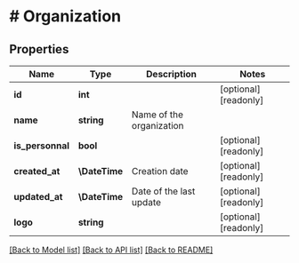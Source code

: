 # # Organization

## Properties

Name | Type | Description | Notes
------------ | ------------- | ------------- | -------------
**id** | **int** |  | [optional] [readonly]
**name** | **string** | Name of the organization |
**is_personnal** | **bool** |  | [optional] [readonly]
**created_at** | **\DateTime** | Creation date | [optional] [readonly]
**updated_at** | **\DateTime** | Date of the last update | [optional] [readonly]
**logo** | **string** |  | [optional] [readonly]

[[Back to Model list]](../../README.md#models) [[Back to API list]](../../README.md#endpoints) [[Back to README]](../../README.md)
